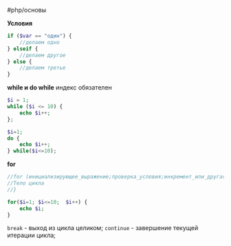 #php/основы

**Условия**
```php
if ($var == "один") { 
	//делаем одно 
} elseif {
	//делаем другое
} else { 
	//делаем третье
}
```

**while и do while**
индекс обязателен
```php
$i = 1;
while ($i <= 10) {
    echo $i++;
};
```

```php
$i=1;
do {
	echo $i++;
} while($i<=10);
```

**for**
```php
//for (инициализирующее_выражение;проверка_условия;инкремент_или_другая_операция) {
//Тело цикла
//}

for($i=1; $i<=10;  $i++) {
	echo $i;
}
```

`break` - выход из цикла целиком;
`continue` - завершение текущей итерации цикла;

